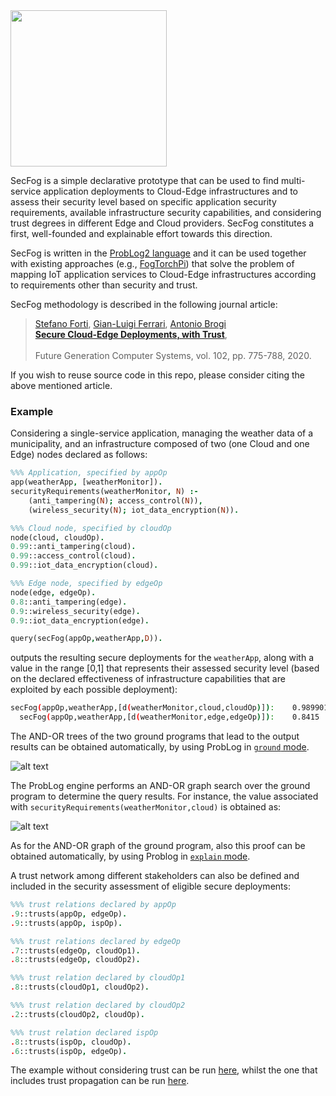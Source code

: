 
<img src="https://github.com/di-unipi-socc/SecFog/blob/master/img/secfog.bmp" width="250">

SecFog is a simple declarative prototype that can be used to find multi-service application deployments to
Cloud-Edge infrastructures and to assess their security level based on specific application security requirements, available infrastructure security capabilities, and considering trust degrees in different Edge and Cloud providers. SecFog constitutes a first, well-founded and explainable effort towards this direction.

SecFog is written in the [ProbLog2 language](https://dtai.cs.kuleuven.be/problog/index.html) and it can be used together with existing approaches (e.g., [FogTorchPi](https://github.com/di-unipi-socc/FogTorchPI/tree/multithreaded)) that solve the problem of mapping IoT application services to Cloud-Edge infrastructures according to requirements other than security and trust.

SecFog methodology is described in the following journal article:

> [Stefano Forti](http://pages.di.unipi.it/forti), [Gian-Luigi Ferrari](http://pages.di.unipi.it/giangi), [Antonio Brogi](http://pages.di.unipi.it/brogi)<br>
> [**Secure Cloud-Edge Deployments, with Trust**](https://doi.org/10.1016/j.future.2019.08.020), <br>	
> Future Generation Computer Systems, vol. 102, pp. 775-788, 2020. 

If you wish to reuse source code in this repo, please consider citing the above mentioned article.

### Example
Considering a single-service application, managing the weather data of a municipality, and an infrastructure composed of two (one Cloud and one Edge) nodes declared as follows:

```prolog
%%% Application, specified by appOp
app(weatherApp, [weatherMonitor]).
securityRequirements(weatherMonitor, N) :-
    (anti_tampering(N); access_control(N)),
    (wireless_security(N); iot_data_encryption(N)).

%%% Cloud node, specified by cloudOp
node(cloud, cloudOp).
0.99::anti_tampering(cloud).
0.99::access_control(cloud).
0.99::iot_data_encryption(cloud).

%%% Edge node, specified by edgeOp
node(edge, edgeOp).
0.8::anti_tampering(edge).
0.9::wireless_security(edge).
0.9::iot_data_encryption(edge).

query(secFog(appOp,weatherApp,D)).
```

outputs the resulting secure deployments for the ```weatherApp```, along with a value in the range [0,1] that represents their assessed security level (based on the declared effectiveness of infrastructure capabilities that are exploited by each possible deployment):

```bash
secFog(appOp,weatherApp,[d(weatherMonitor,cloud,cloudOp)]):    0.989901
  secFog(appOp,weatherApp,[d(weatherMonitor,edge,edgeOp)]):    0.8415
```

The AND-OR trees of the two ground programs that lead to the output results can be obtained automatically, by using ProbLog in [```ground``` mode](https://problog.readthedocs.io/en/latest/cli.html#grounding-ground).  

![alt text](https://github.com/di-unipi-socc/SecFog/blob/master/img/weathergrounding.png)

The ProbLog engine performs an AND-OR graph search over the ground program to determine the query results.
For instance, the value associated with ```securityRequirements(weatherMonitor,cloud)``` is obtained as:

![alt text](https://github.com/di-unipi-socc/SecFog/blob/master/img/formulaGit.png)

As for the AND-OR graph of the ground program, also this proof can be obtained automatically, by using Problog in [```explain``` mode](https://problog.readthedocs.io/en/latest/cli.html\#explanation-mode-explain).

A trust network among different stakeholders can also be defined and included in the security assessment of eligible secure deployments:

```prolog
%%% trust relations declared by appOp
.9::trusts(appOp, edgeOp).  
.9::trusts(appOp, ispOp).

%%% trust relations declared by edgeOp
.7::trusts(edgeOp, cloudOp1).
.8::trusts(edgeOp, cloudOp2).

%%% trust relation declared by cloudOp1
.8::trusts(cloudOp1, cloudOp2).

%%% trust relation declared by cloudOp2
.2::trusts(cloudOp2, cloudOp).

%%% trust relation declared ispOp
.8::trusts(ispOp, cloudOp).
.6::trusts(ispOp, edgeOp).
```

The example without considering trust can be run [here](https://dtai.cs.kuleuven.be/problog/editor.html#task=prob&hash=c0256558fc411afe2f70a38b52058378), whilst the one that includes trust propagation can be run [here](https://dtai.cs.kuleuven.be/problog/editor.html#task=prob&hash=25bbacb9ad8e4120ca7a68aa94e5d0a8).
